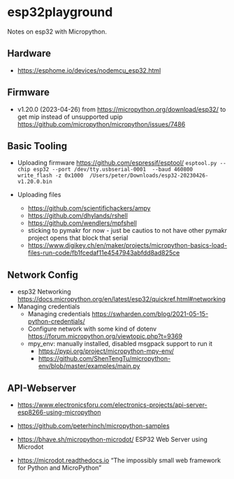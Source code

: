 # esp32playground

Notes on esp32 with Micropython.

Hardware
--------
- https://esphome.io/devices/nodemcu_esp32.html

Firmware
--------
- v1.20.0 (2023-04-26) from https://micropython.org/download/esp32/
  to get mip instead of unsupported upip https://github.com/micropython/micropython/issues/7486

Basic Tooling
-------------
- Uploading firmware https://github.com/espressif/esptool/
  `esptool.py --chip esp32 --port /dev/tty.usbserial-0001  --baud 460800 write_flash -z 0x1000  /Users/peter/Downloads/esp32-20230426-v1.20.0.bin`

- Uploading files
  - https://github.com/scientifichackers/ampy
  - https://github.com/dhylands/rshell
  - https://github.com/wendlers/mpfshell
  - sticking to pymakr for now - just be cautios to not have other pymakr project opens that block that serial
  - https://www.digikey.ch/en/maker/projects/micropython-basics-load-files-run-code/fb1fcedaf11e4547943abfdd8ad825ce


Network Config
--------------
- esp32 Networking https://docs.micropython.org/en/latest/esp32/quickref.html#networking
- Managing credentials
    - Managing credentials https://swharden.com/blog/2021-05-15-python-credentials/
    - Configure network with some kind of dotenv https://forum.micropython.org/viewtopic.php?t=9369
    - mpy_env: manually installed, disabled msgpack support to run it
        - https://pypi.org/project/micropython-mpy-env/
        - https://github.com/ShenTengTu/micropython-env/blob/master/examples/main.py


API-Webserver
-------------

- https://www.electronicsforu.com/electronics-projects/api-server-esp8266-using-micropython
- https://github.com/peterhinch/micropython-samples

- https://bhave.sh/micropython-microdot/ ESP32 Web Server using Microdot
- https://microdot.readthedocs.io “The impossibly small web framework for Python and MicroPython”

